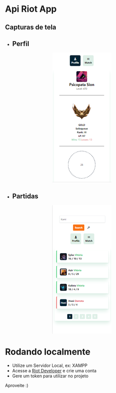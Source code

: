 # Api Riot App

## Capturas de tela

- ## Perfil
<p align="center">
  <img src="media/profile.png">
</p>

- ## Partidas
<p align="center">
  <img src="media/matches.png" style="">
</p>

# Rodando localmente

- Utilize um Servidor Local, ex: XAMPP
- Acesse a <a href="https://developer.riotgames.com/">Riot Developer</a> e crie uma conta
- Gere um token para utilizar no projeto

Aproveite :)
